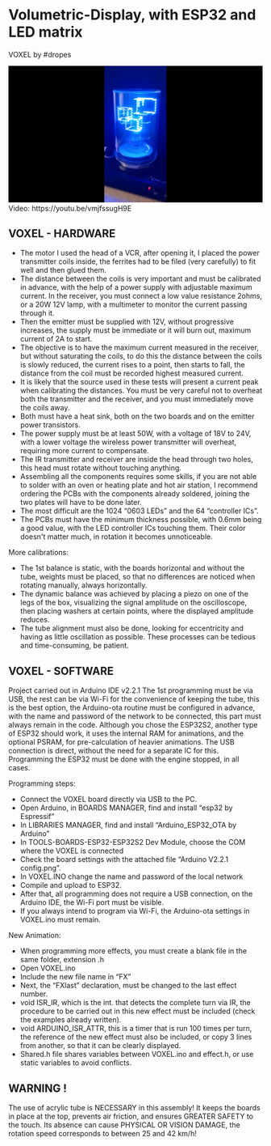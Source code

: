 # Volumetric-Display, with ESP32 and LED matrix

VOXEL by #dropes


<img src="https://github.com/pdropes/Volumetric-Display/blob/main/Photos/POV_Cover.jpg" width=1024>
Video: https://youtu.be/vmjfssugH9E


## VOXEL - HARDWARE

- The motor I used the head of a VCR, after opening it, I placed the power transmitter coils inside, the ferrites had to be filed (very carefully) to fit well and then glued them.
- The distance between the coils is very important and must be calibrated in advance, with the help of a power supply with adjustable maximum current. In the receiver, you must connect a low value resistance 2ohms, or a 20W 12V lamp, with a multimeter to monitor the current passing through it.
- Then the emitter must be supplied with 12V, without progressive increases, the supply must be immediate or it will burn out, maximum current of 2A to start.
- The objective is to have the maximum current measured in the receiver, but without saturating the coils, to do this the distance between the coils is slowly reduced, the current rises to a point, then starts to fall, the distance from the coil must be recorded highest measured current.
- It is likely that the source used in these tests will present a current peak when calibrating the distances. You must be very careful not to overheat both the transmitter and the receiver, and you must immediately move the coils away.
- Both must have a heat sink, both on the two boards and on the emitter power transistors.
- The power supply must be at least 50W, with a voltage of 18V to 24V, with a lower voltage the wireless power transmitter will overheat, requiring more current to compensate.
- The IR transmitter and receiver are inside the head through two holes, this head must rotate without touching anything.
- Assembling all the components requires some skills, if you are not able to solder with an oven or heating plate and hot air station, I recommend ordering the PCBs with the components already soldered, joining the two plates will have to be done later.
- The most difficult are the 1024 “0603 LEDs” and the 64 “controller ICs”.
- The PCBs must have the minimum thickness possible, with 0.6mm being a good value, with the LED controller ICs touching them. Their color doesn't matter much, in rotation it becomes unnoticeable.

More calibrations:
- The 1st balance is static, with the boards horizontal and without the tube, weights must be placed, so that no differences are noticed when rotating manually, always horizontally.
- The dynamic balance was achieved by placing a piezo on one of the legs of the box, visualizing the signal amplitude on the oscilloscope, then placing washers at certain points, where the displayed amplitude reduces.
- The tube alignment must also be done, looking for eccentricity and having as little oscillation as possible.
  These processes can be tedious and time-consuming, be patient.

## VOXEL - SOFTWARE

Project carried out in Arduino IDE v2.2.1
The 1st programming must be via USB, the rest can be via Wi-Fi for the convenience of keeping the tube, this is the best option, the Arduino-ota routine must be configured in advance, with the name and password of the network to be connected, this part must always remain in the code.
Although you chose the ESP32S2, another type of ESP32 should work, it uses the internal RAM for animations, and the optional PSRAM, for pre-calculation of heavier animations.
The USB connection is direct, without the need for a separate IC for this.
Programming the ESP32 must be done with the engine stopped, in all cases.

Programming steps:
- Connect the VOXEL board directly via USB to the PC.
- Open Arduino, in BOARDS MANAGER, find and install “esp32 by Espressif”
- In LIBRARIES MANAGER, find and install “Arduino_ESP32_OTA by Arduino”
- In TOOLS-BOARDS-ESP32-ESP32S2 Dev Module, choose the COM where the VOXEL is connected
- Check the board settings with the attached file “Arduino V2.2.1 config.png”.
- In VOXEL.INO change the name and password of the local network 
- Compile and upload to ESP32.
- After that, all programming does not require a USB connection, on the Arduino IDE, the Wi-Fi port must be visible.
- If you always intend to program via Wi-Fi, the Arduino-ota settings in VOXEL.ino must remain.

New Animation:
- When programming more effects, you must create a blank file in the same folder, extension .h
- Open VOXEL.ino
- Include the new file name in “FX”
- Next, the “FXlast” declaration, must be changed to the last effect number.
- void ISR_IR, which is the int. that detects the complete turn via IR, the procedure to be carried out in this new effect must be included (check the examples already written).
- void ARDUINO_ISR_ATTR, this is a timer that is run 100 times per turn, the reference of the new effect must also be included, or copy 3 lines from another, so that it can be clearly displayed.
- Shared.h file shares variables between VOXEL.ino and effect.h, or use static variables to avoid conflicts.

## WARNING !
The use of acrylic tube is NECESSARY in this assembly!
It keeps the boards in place at the top, prevents air friction, and ensures GREATER SAFETY to the touch.
Its absence can cause PHYSICAL OR VISION DAMAGE, the rotation speed corresponds to between 25 and 42 km/h!

